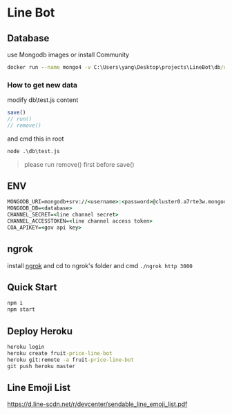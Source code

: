 # Line Bot

## Database 
use Mongodb images or install Community

```cmd
docker run --name mongo4 -v C:\Users\yang\Desktop\projects\LineBot\db/data:/data/db -d -p 27017:27017 --rm mongo:4.1
```
### How to get new data

modify db\test.js content
```js
save()
// run()
// remove()
```
and cmd this in root
```cmd
node .\db\test.js
```

> please run remove() first before save()

## ENV
```cmd
MONGODB_URI=mongodb+srv://<username>:<password>@cluster0.a7rte3w.mongodb.net/?retryWrites=true&w=majority
MONGODB_DB=<database>
CHANNEL_SECRET=<line channel secret>
CHANNEL_ACCESSTOKEN=<line channel access token>
COA_APIKEY=<gov api key>
```

## ngrok
install [ngrok](https://dashboard.ngrok.com/get-started/setup) and cd to ngrok's folder and cmd `./ngrok http 3000`

## Quick Start
```cmd
npm i
npm start
```

## Deploy Heroku
```cmd
heroku login
heroku create fruit-price-line-bot
heroku git:remote -a fruit-price-line-bot
git push heroku master
```
## Line Emoji List
https://d.line-scdn.net/r/devcenter/sendable_line_emoji_list.pdf

